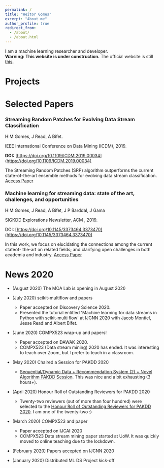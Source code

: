 ```yaml
---
permalink: /
title: "Heitor Gomes"
excerpt: "About me"
author_profile: true
redirect_from: 
  - /about/
  - /about.html
---
```



I am a machine learning researcher and developer.  
**Warning: This website is under construction.** The official website is still [this](https://heitormurilogomes.wixsite.com/heitor-murilo-gomes).

Projects
======



Selected Papers
======

### Streaming Random Patches for Evolving Data Stream Classification 

H M Gomes, J Read, A Bifet. 

IEEE International Conference on Data Mining (ICDM), 2019. 

**DOI:** [https://doi.org/10.1109/ICDM.2019.00034](https://doi.org/10.1109/ICDM.2019.00034)



The Streaming Random Patches (SRP) algorithm outperforms the current state-of-the-art ensemble methods for evolving data stream classification. [Access Paper](https://www.researchgate.net/publication/338943432_Streaming_Random_Patches_for_Evolving_Data_Stream_Classification)


### Machine learning for streaming data: state of the art, challenges, and opportunities

H M Gomes, J Read, A Bifet, J P Barddal, J Gama

SIGKDD Explorations Newsletter, ACM , 2019.

DOI: [https://doi.org/10.1145/3373464.3373470](https://doi.org/10.1145/3373464.3373470)
 
In this work, we focus on elucidating the connections among the current stateof- the-art on related fields; and clarifying open challenges in both academia and industry. [Access Paper](https://www.researchgate.net/publication/337581742_Machine_learning_for_streaming_data_state_of_the_art_challenges_and_opportunities)

News 2020
======

* (August 2020) The MOA Lab is opening in August 2020

* (July 2020) scikit-multiflow and papers
    * Paper accepted on Discovery Science 2020. 
    * Presented the tutorial entitled 'Machine learning  for data streams in Python with scikit-multi flow' at IJCNN 2020 with Jacob Montiel, Jesse Read and Albert Bifet. 

* (June 2020) COMPX523 wrap-up and papers!
    * Paper accepted on DAWAK 2020. 
    * COMPX523 (Data stream mining) 2020 has ended. It was interesting to teach over Zoom, but I prefer to teach in a classroom. 

* (May 2020) Chaired a Session for PAKDD 2020
    * [Sequential/Dynamic Data + Recommendation System (2) + Novel Algorithm PAKDD Session](https://www.pakdd2020.org/program.html#s6). This was nice and a bit exhausting (3 hours+). 

* (April 2020) Honour Roll of Outstanding Reviewers for PAKDD 2020
    * Twenty-two reviewers (out of more than four hundred) were selected to the [Honour Roll of Outstanding Reviewers for PAKDD 2020](https://www.pakdd2020.org/programcommittee.html). I am one of the twenty-two :)

* (March 2020) COMPX523 and paper
    * Paper accepted on IJCAI 2020
    * COMPX523 Data stream mining paper started at UoW. It was quickly moved to online teaching due to the lockdown. 

* (February 2020) Papers accepted on IJCNN 2020

* (January 2020) Distributed ML DS Project kick-off
